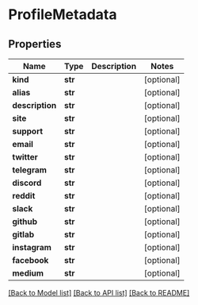 # ProfileMetadata

## Properties
Name | Type | Description | Notes
------------ | ------------- | ------------- | -------------
**kind** | **str** |  | [optional] 
**alias** | **str** |  | [optional] 
**description** | **str** |  | [optional] 
**site** | **str** |  | [optional] 
**support** | **str** |  | [optional] 
**email** | **str** |  | [optional] 
**twitter** | **str** |  | [optional] 
**telegram** | **str** |  | [optional] 
**discord** | **str** |  | [optional] 
**reddit** | **str** |  | [optional] 
**slack** | **str** |  | [optional] 
**github** | **str** |  | [optional] 
**gitlab** | **str** |  | [optional] 
**instagram** | **str** |  | [optional] 
**facebook** | **str** |  | [optional] 
**medium** | **str** |  | [optional] 

[[Back to Model list]](../README.md#documentation-for-models) [[Back to API list]](../README.md#documentation-for-api-endpoints) [[Back to README]](../README.md)

